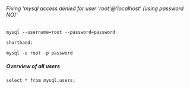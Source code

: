 ###### Fixing 'mysql access denied for user 'root'@'localhost' (using password NO)'

    mysql --username=root --password=password
    
    shorthand:
    
    mysql -u root -p password
   
##### Overview of all users

    select * from mysql.users;
